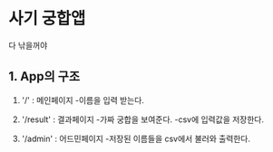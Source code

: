# 사기 궁합앱 
다 낚을꺼야 

## 1. App의 구조 
1. '/' : 메인페이지 
    -이름을 입력 받는다. 
    
2. '/result' : 결과페이지 
    -가짜 궁합을 보여준다. 
    -csv에 입력값을 저장한다. 
    
3. '/admin' : 어드민페이지 
    -저장된 이름들을 csv에서 불러와 출력한다. 
    
    
